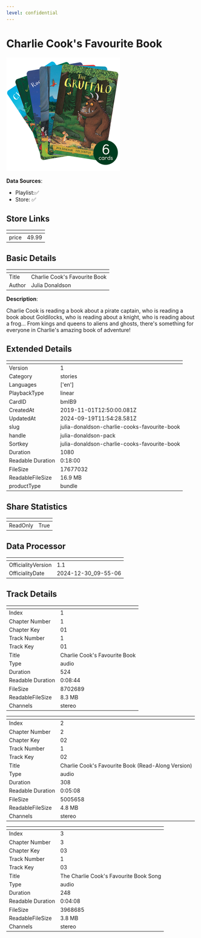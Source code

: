 ```yaml
---
level: confidential
---
```

# Charlie Cook's Favourite Book

![card_[bmIB9].png](../../img/cards/card_[bmIB9].png)

**Data Sources**: 

- Playlist:✅
- Store: ✅


## Store Links

| <!-- --> | <!-- --> |
| - | - |
| price | 49.99 |


## Basic Details

| <!-- --> | <!-- --> |
| - | - |
| Title | Charlie Cook's Favourite Book |
| Author | Julia Donaldson |

**Description**:

Charlie Cook is reading a book about a pirate captain, who is reading a book about Goldilocks, who is reading about a knight, who is reading about a frog... From kings and queens to aliens and ghosts, there's something for everyone in Charlie's amazing book of adventure!


## Extended Details

| <!-- --> | <!-- --> |
| - | - |
| Version | 1 |
| Category | stories |
| Languages | ['en'] |
| PlaybackType | linear |
| CardID | bmIB9 |
| CreatedAt | 2019-11-01T12:50:00.081Z |
| UpdatedAt | 2024-09-19T11:54:28.581Z |
| slug | julia-donaldson-charlie-cooks-favourite-book |
| handle | julia-donaldson-pack |
| Sortkey | julia-donaldson-charlie-cooks-favourite-book |
| Duration | 1080 |
| Readable Duration | 0:18:00 |
| FileSize | 17677032 |
| ReadableFileSize | 16.9 MB |
| productType | bundle |


## Share Statistics

| <!-- --> | <!-- --> |
| - | - |
| ReadOnly | True |


## Data Processor

| <!-- --> | <!-- --> |
| - | - |
| OfficialityVersion | 1.1
| OfficialityDate | 2024-12-30_09-55-06


## Track Details

| <!-- --> | <!-- --> |
| - | - |
| Index | 1 |
| Chapter Number | 1 |
| Chapter Key | 01 |
| Track Number | 1 |
| Track Key | 01 |
| Title | Charlie Cook's Favourite Book |
| Type | audio |
| Duration | 524 |
| Readable Duration | 0:08:44 |
| FileSize | 8702689 |
| ReadableFileSize | 8.3 MB |
| Channels | stereo |

| <!-- --> | <!-- --> |
| - | - |
| Index | 2 |
| Chapter Number | 2 |
| Chapter Key | 02 |
| Track Number | 1 |
| Track Key | 02 |
| Title | Charlie Cook's Favourite Book (Read-Along Version) |
| Type | audio |
| Duration | 308 |
| Readable Duration | 0:05:08 |
| FileSize | 5005658 |
| ReadableFileSize | 4.8 MB |
| Channels | stereo |

| <!-- --> | <!-- --> |
| - | - |
| Index | 3 |
| Chapter Number | 3 |
| Chapter Key | 03 |
| Track Number | 1 |
| Track Key | 03 |
| Title | The Charlie Cook's Favourite Book Song |
| Type | audio |
| Duration | 248 |
| Readable Duration | 0:04:08 |
| FileSize | 3968685 |
| ReadableFileSize | 3.8 MB |
| Channels | stereo |

